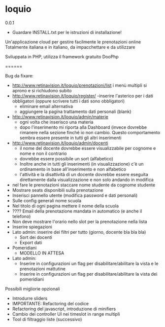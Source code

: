 loquio
======
0.0.1

+ Guardare INSTALL.txt per le istruzioni di installazione!

Un'applicazione cloud per gestire facilmente le prenotazioni online
Totalmente italiana e in italiano, da impacchettare e da utilizzare

Sviluppata in PHP, utilizza il framework gratuito DooPhp


======

Bug da fixare:
* http://www.retinavision.it/loquio/prenotazioni/list
    i menù multipli si aprono e si richiudono subito
* http://www.retinavision.it/loquio/register/ -inserire l'asterico per i dati obbligatori (oppure scrivere tutti i dati sono obbligatori)
    + eliminare email alternativa
    + aggiungere la pagina trattamento dati personali (blank)
* http://www.retinavision.it/loquio/admin/materie
    + ogni volta che inserisco una materia
    + dopo l'inserimento mi riporta alla Dashboard (invece dovrebbe rimanere nella sezione finché io non cambio. Questo comportamento sembra essere presente in tutti gli altri inserimenti
* http://www.retinavision.it/loquio/admin/docenti
    + il nome del docente dovrebbe essere visualizzabile per cognome e nome e non il contrario
    + dovrebbe essere possibile un sort (alfabetico)
    + Inoltre anche in tutti gli inserimenti (in visualizzazione) c'è un ordinamento in base all'inserimento e non alfabetico
    + l'attività e la disattività di un docente dovrebbe essere eseguita direttamente dalla visualizzazione e non solo andando in modifica
* nel fare le prenotazionì staccare nome studente da cognome studente
* Mostrare seats disponibili sulla prenotazione
* Inserisci pannello utente (modifica password e dati personali)
* Sulle config generali nome scuola
* Nel titolo di ogni pagina mettere il nome della scuola
* ???? Email della prenotazione mandata in automatico (e anche il telefono)
* Non deve mostrare l'orario nello slot per la prenotazione nella lista
* Inserire spiegazioni
* Lato admin: inserire dei filtri per tutto (giorno, docente bla bla bla)
    + Sort dei docenti
    + Export dati
* Pomeridiani
    + MODELLO IN ATTESA
* Lato admin:
    + Inserire in configurazioni un flag per disabilitare/abilitare la vista e le prenotazioni mattutine
    + Inserire in configurazioni un flag per disabilitare/abilitare la vista dei pomeridiani

Possibili migliorie opzionali
+ Introdurre sliders
+ IMPORTANTE: Refactoring del codice
+ Refactoring del javascript, introduzione di minifiers
+ Cambio dei controller UI nei timeslot in range multipli
+ Tool di filtraggio liste (successivo)